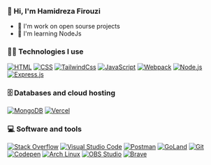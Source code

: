 ### 👋 Hi, I'm Hamidreza Firouzi
- 💛 I'm work on open sourse projects
- 🐢 I'm learning NodeJs

### 👨‍💻 Technologies I use
<p>

  <a href="#"><img alt="HTML" src="https://img.shields.io/badge/HTML-E34F26.svg?logo=html5&logoColor=white"></a>
  <a href="#"><img alt="CSS" src="https://img.shields.io/badge/CSS-1572B6.svg?logo=css3&logoColor=white"></a>
  <a href="#"><img alt="TailwindCss" src="https://img.shields.io/badge/Tailwind_CSS-38B2AC.svg?logo=tailwind-css&logoColor=white"></a>
  <a href="#"><img alt="JavaScript" src="https://img.shields.io/badge/JavaScript-F7DF1E.svg?logo=javascript&logoColor=black"></a>
  <a href="#"><img alt="Webpack" src="https://img.shields.io/badge/Webpack-8DD6F9.svg?logo=webpack&logoColor=black"></a>
  <a href="#"><img alt="Node.js" src="https://img.shields.io/badge/Node.js-43853D.svg?logo=node.js&logoColor=white"></a>
  <a href="#"><img alt="Express.js" src="https://img.shields.io/badge/Express.js-404d59.svg?logo=express&logoColor=white"></a>
  <!-- <a href="#"><img alt="GoLang" src="https://img.shields.io/badge/GoLang-00ADD8.svg?logo=go&logoColor=white"></a> -->
  <!-- <a href="#"><img alt="Nest.js" src="https://img.shields.io/badge/Nest.js-E0234E.svg?logo=nestjs&logoColor=white"></a> -->
  <!-- <a href="#"><img alt="TypeScript" src="https://img.shields.io/badge/TypeScript-007ACC.svg?logo=typescript&logoColor=white"></a> -->
  <!-- <a href="#"><img alt="Fastify" src="https://img.shields.io/badge/Fastify-000000.svg?logo=fastify&logoColor=white"></a> -->
  <!-- <a href="#"><img alt="Jest" src="https://img.shields.io/badge/Jest-C21325.svg?logo=jest&logoColor=white"></a> -->
  <!-- <a href="#"><img alt="SQL" src="https://custom-icon-badges.herokuapp.com/badge/SQL-025E8C.svg?logo=database&logoColor=white"></a> -->
</p>
  
### 🗄️ Databases and cloud hosting
<p>
  <!-- <a href="#"><img alt="Heroku" src="https://img.shields.io/badge/Heroku-430098.svg?logo=heroku&logoColor=white"></a> -->
  <a href="#"><img alt="MongoDB" src ="https://img.shields.io/badge/MongoDB-4ea94b.svg?logo=mongodb&logoColor=white"></a>
  <!-- <a href="#"><img alt="MySQL" src="https://img.shields.io/badge/MySQL-00f.svg?logo=mysql&logoColor=white"></a> -->
  <!-- <a href="#"><img alt="Notion" src="https://img.shields.io/badge/Notion-010101.svg?logo=notion&logoColor=white"></a> -->
  <!-- <a href="#"><img alt="PostgreSQL" src ="https://img.shields.io/badge/PostgreSQL-316192.svg?logo=postgresql&logoColor=white"></a> -->
  <!-- <a href="#"><img alt="Firebase" src ="https://img.shields.io/badge/Firebase-FFCA28.svg?logo=firebase&logoColor=black"></a> -->
  <a href="#"><img alt="Vercel" src="https://img.shields.io/badge/Vercel-000000.svg?logo=vercel&logoColor=white"></a>
</p>

### 💻 Software and tools
<p>
  <a href="#"><img alt="Stack Overflow" src="https://img.shields.io/badge/-Stack%20Overflow-FE7A16?logo=stack-overflow&logoColor=white"></a>
  <a href="#"><img alt="Visual Studio Code" src="https://img.shields.io/badge/Visual%20Studio%20Code-0078d7.svg?logo=visual-studio-code&logoColor=white"></a>
  <a href="#"><img alt="Postman" src="https://img.shields.io/badge/Postman-FF6C37?logo=postman&logoColor=white"></a>
  <a href="#"><img alt="GoLand" src="https://img.shields.io/badge/GoLand-000000.svg?logo=goland&logoColor=white"></a>
  <a href="#"><img alt="Git" src="https://img.shields.io/badge/Git-F05033.svg?logo=git&logoColor=white"></a>
  <a href="#"><img alt="Codepen" src="https://img.shields.io/badge/Codepen-000000.svg?logo=codepen&logoColor=white"></a>
  <a href="#"><img alt="Arch Linux" src="https://img.shields.io/badge/Arch%20Linux-1793D1.svg?logo=arch-linux&logoColor=white"></a>
  <a href="#"><img alt="OBS Studio" src="https://img.shields.io/badge/-OBS%20Studio-302E31?logo=obs-studio&logoColor=white"></a>
  <a href="#"><img alt="Brave" src="https://img.shields.io/badge/-Brave-FB542B?logo=brave&logoColor=white"></a>
  <!-- <a href="#"><img alt="Audacity" src="https://img.shields.io/badge/-Audacity-0000CC?logo=audacity&logoColor=white"></a> -->
</p>

 <!-- <P align="center"
      
![Anurag's GitHub stats](https://github-readme-stats.vercel.app/api?username=hamidreza4dev&show_icons=true&theme=bear)

 </P> -->
